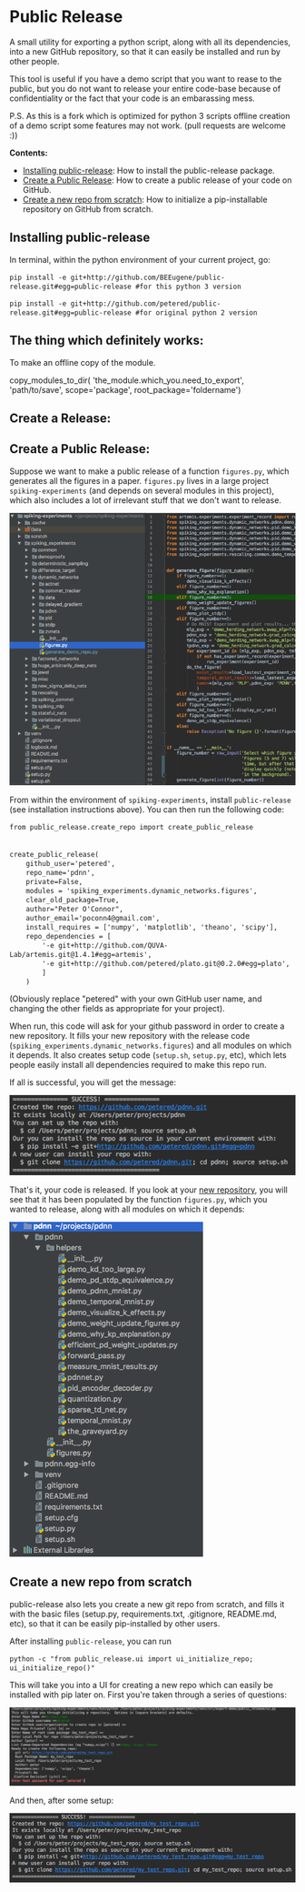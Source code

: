 # Public Release
A small utility for exporting a python script, along with all its dependencies, into a new GitHub repository, so that it can easily be installed and run by other people.

This tool is useful if you have a demo script that you want to rease to the public, but you do not want to release your entire code-base because of confidentiality or the fact that your code is an embarassing mess.

P.S. As this is a fork which is optimized for python 3 scripts offline creation of a demo script some features may not work. (pull requests are welcome :))

**Contents:**

- [Installing public-release](#installing-public-release): How to install the public-release package.
- [Create a Public Release](#create-a-public-release): How to create a public release of your code on GitHub.
- [Create a new repo from scratch](#create-a-new-repo-from-scratch): How to initialize a pip-installable repository on GitHub from scratch.

## Installing public-release

In terminal, within the python environment of your current project, go:
```
pip install -e git+http://github.com/BEEugene/public-release.git#egg=public-release #for this python 3 version
```
```
pip install -e git+http://github.com/petered/public-release.git#egg=public-release #for original python 2 version
```

## The thing which definitely works:

To make an offline copy of the module.

copy_modules_to_dir( 'the_module.which_you.need_to_export',
                        'path/to/save',
                        scope='package',
                        root_package='foldername')

## Create a Release:

## Create a Public Release:

Suppose we want to make a public release of a function `figures.py`, which generates all the figures in a paper.  `figures.py` lives in a large project `spiking-experiments` (and depends on several modules in this project), which also includes a lot of irrelevant stuff that we don't want to release.

![](https://github.com/petered/data/blob/master/images/Screen%20Shot%202017-06-15%20at%203.35.48%20PM.png)

From within the environment of `spiking-experiments`, install `public-release` (see installation instructions above).  You can then run the following code:

```
from public_release.create_repo import create_public_release


create_public_release(
    github_user='petered',
    repo_name='pdnn',
    private=False,
    modules = 'spiking_experiments.dynamic_networks.figures',
    clear_old_package=True,
    author="Peter O'Connor",
    author_email='poconn4@gmail.com',
    install_requires = ['numpy', 'matplotlib', 'theano', 'scipy'],
    repo_dependencies = [
        '-e git+http://github.com/QUVA-Lab/artemis.git@1.4.1#egg=artemis',
        '-e git+http://github.com/petered/plato.git@0.2.0#egg=plato',
        ]
    )
```
(Obviously replace "petered" with your own GitHub user name, and changing the other fields as appropriate for your project).

When run, this code will ask for your github password in order to create a new repository.  It fills your new repository with the release code (`spiking_experiments.dynamic_networks.figures`) and all modules on which it depends.  It also creates setup code (`setup.sh`, `setup.py`, etc), which lets people easily install all dependencies required to make this repo run.

If all is successful, you will get the message:

![](https://github.com/petered/data/blob/master/images/Screen%20Shot%202017-06-15%20at%204.33.07%20PM.png)

That's it, your code is released.  If you look at your [new repository](https://github.com/petered/pdnn), you will see that it has been populated by the function `figures.py`, which you wanted to release, along with all modules on which it depends:

![](https://github.com/petered/data/blob/master/images/Screen%20Shot%202017-06-15%20at%203.09.18%20PM.png)


## Create a new repo from scratch

public-release also lets you create a new git repo from scratch, and fills it with the basic files (setup.py, requirements.txt, .gitignore, README.md, etc), so that it can be easily pip-installed by other users.  

After installing `public-release`, you can run 

```
python -c "from public_release.ui import ui_initialize_repo; ui_initialize_repo()"
```

This will take you into a UI for creating a new repo which can easily be installed with pip later on.  First you're taken through a series of questions:

![](https://github.com/petered/data/blob/master/images/Screen%20Shot%202017-06-15%20at%203.12.58%20PM.png)

And then, after some setup:

![](https://github.com/petered/data/blob/master/images/Screen%20Shot%202017-06-15%20at%203.13.31%20PM.png)


